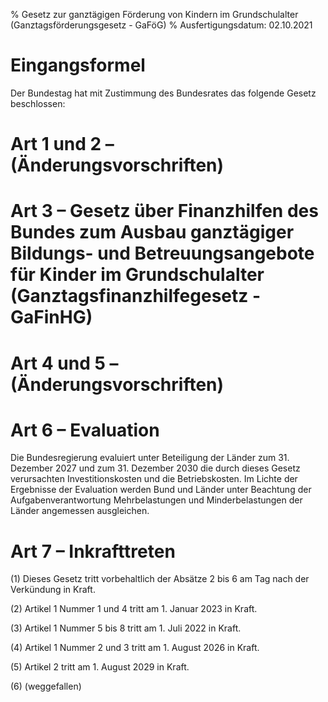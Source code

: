 % Gesetz zur ganztägigen Förderung von Kindern im Grundschulalter  (Ganztagsförderungsgesetz - GaFöG)
% Ausfertigungsdatum: 02.10.2021
 
# Eingangsformel

Der Bundestag hat mit Zustimmung des Bundesrates das folgende Gesetz beschlossen:

# Art 1 und 2 – (Änderungsvorschriften)

# Art 3 – Gesetz über Finanzhilfen des Bundes zum Ausbau ganztägiger Bildungs- und Betreuungsangebote für Kinder im Grundschulalter (Ganztagsfinanzhilfegesetz - GaFinHG)

# Art 4 und 5 – (Änderungsvorschriften)

# Art 6 – Evaluation

Die Bundesregierung evaluiert unter Beteiligung der Länder zum 31. Dezember 2027 und zum 31. Dezember 2030 die durch dieses Gesetz verursachten Investitionskosten und die Betriebskosten. Im Lichte der Ergebnisse der Evaluation werden Bund und Länder unter Beachtung der Aufgabenverantwortung Mehrbelastungen und Minderbelastungen der Länder angemessen ausgleichen.

# Art 7 – Inkrafttreten

(1) Dieses Gesetz tritt vorbehaltlich der Absätze 2 bis 6 am Tag nach der Verkündung in Kraft.

(2) Artikel 1 Nummer 1 und 4 tritt am 1. Januar 2023 in Kraft.

(3) Artikel 1 Nummer 5 bis 8 tritt am 1. Juli 2022 in Kraft.

(4) Artikel 1 Nummer 2 und 3 tritt am 1. August 2026 in Kraft.

(5) Artikel 2 tritt am 1. August 2029 in Kraft.

(6) (weggefallen)
